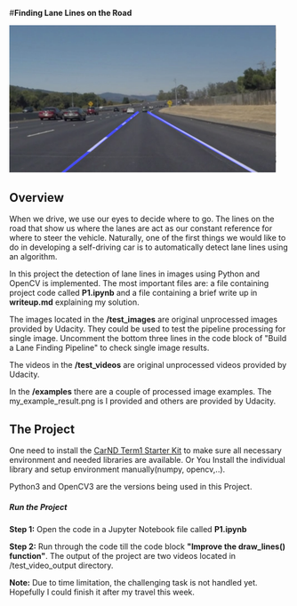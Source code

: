 #**Finding Lane Lines on the Road**

<img src="examples/my_example_result.png" width="480" alt="Combined Image" />

Overview
---

When we drive, we use our eyes to decide where to go.  The lines on the road that show us where the lanes are act as our constant reference for where to steer the vehicle.  Naturally, one of the first things we would like to do in developing a self-driving car is to automatically detect lane lines using an algorithm.

In this project the detection of lane lines in images using Python and OpenCV is implemented. The most important files are: a file containing project code called **P1.ipynb** and a file containing a brief write up in **writeup.md** explaining my solution.

The images located in the **/test_images** are original unprocessed images provided by Udacity. They could be used to test the pipeline processing for single image. Uncomment the bottom three lines in the code block of "Build a Lane Finding Pipeline" to check single image results.

The videos in the **/test_videos** are original unprocessed videos provided by Udacity.

In the **/examples** there are a couple of processed image examples. The my_example_result.png is I provided and others are provided by Udacity.




The Project
---

One need to install the [CarND Term1 Starter Kit](https://github.com/udacity/CarND-Term1-Starter-Kit/blob/master/README.md) to make sure all necessary environment and needed libraries are available. Or You Install the individual library and setup environment manually(numpy, opencv,..).

Python3 and OpenCV3 are the versions being used in this Project.


##### Run the Project
**Step 1:** Open the code in a Jupyter Notebook file called **P1.ipynb**

**Step 2:** Run through the code till the code block **"Improve the draw_lines() function"**.  The output of the project are two videos located in /test_video_output directory.

**Note:** Due to time limitation, the challenging task is not handled yet. Hopefully I could finish it after my travel this week.
